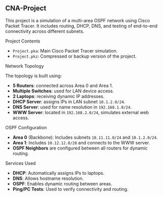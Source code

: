 ## CNA-Project

This project is a simulation of a multi-area OSPF network using Cisco Packet Tracer. It includes routing, DHCP, DNS, and testing of end-to-end connectivity across different subnets.

 Project Contents

- `Project.pka`: Main Cisco Packet Tracer simulation.
- `Project.pkz`: Compressed or backup version of the project.

 Network Topology

The topology is built using:
- **5 Routers**: connected across Area 0 and Area 1.
- **Multiple Switches**: used for LAN device access.
- **2 Laptops**: receiving dynamic IP addresses.
- **DHCP Server**: assigns IPs in LAN subnet `10.1.2.0/24`.
- **DNS Server**: used for name resolution in `192.168.1.0/24`.
- **WWW Server**: located in `192.168.2.0/24`, simulates external web access.

OSPF Configuration

- **Area 0** (Backbone): Includes subnets `10.11.11.0/24` and `10.1.2.0/24`.
- **Area 1**: Includes `10.12.12.0/28` and connects to the WWW server.
- **OSPF Neighbors** are configured between all routers for dynamic routing.

 Services Used

- **DHCP**: Automatically assigns IPs to laptops.
- **DNS**: Allows hostname resolution.
- **OSPF**: Enables dynamic routing between areas.
- **Ping/PC Tests**: Used to verify connectivity and routing.
